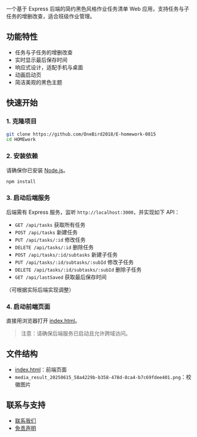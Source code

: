 一个基于 Express 后端的简约黑色风格作业任务清单 Web 应用，支持任务与子任务的增删改查，适合班级作业管理。

## 功能特性

- 任务与子任务的增删改查
- 实时显示最后保存时间
- 响应式设计，适配手机与桌面
- 动画启动页
- 简洁美观的黑色主题

## 快速开始

### 1. 克隆项目

```sh
git clone https://github.com/OneBird2018/E-homework-0815
cd HOMEwork
```

### 2. 安装依赖

请确保你已安装 [Node.js](https://nodejs.org/)。

```sh
npm install
```

### 3. 启动后端服务

后端需有 Express 服务，监听 `http://localhost:3000`，并实现如下 API：

- `GET /api/tasks` 获取所有任务
- `POST /api/tasks` 新建任务
- `PUT /api/tasks/:id` 修改任务
- `DELETE /api/tasks/:id` 删除任务
- `POST /api/tasks/:id/subtasks` 新建子任务
- `PUT /api/tasks/:id/subtasks/:subId` 修改子任务
- `DELETE /api/tasks/:id/subtasks/:subId` 删除子任务
- `GET /api/lastSaved` 获取最后保存时间

（可根据实际后端实现调整）

### 4. 启动前端页面

直接用浏览器打开 [index.html](D:/OneDrive/桌面/HOMEwork/index.html)。

> 注意：请确保后端服务已启动且允许跨域访问。

## 文件结构

- [index.html](D:/OneDrive/桌面/HOMEwork/index.html)：前端页面
- `media_result_20250615_58a4229b-b358-478d-8ca4-b7c69fdee401.png`：校徽图片

## 联系与支持

- [联系我们](https://yunyeblog.asia/)
- [免责声明](https://yunyeblog.asia/)
